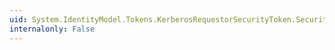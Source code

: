 ```yaml
---
uid: System.IdentityModel.Tokens.KerberosRequestorSecurityToken.SecurityKeys
internalonly: False
---
```

